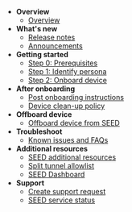 - **Overview**
  - [Overview](overview)
- **What's new**
  - [Release notes](release-notes)
  - [Announcements](announcements)
- **Getting started**  
  - [Step 0: Prerequisites](prerequisites-for-onboarding)
  - [Step 1: Identify persona](identify-seed-onboarding-persona)
  - [Step 2: Onboard device](onboard-device/onboard-device-to-seed)
- **After onboarding**    
  - [Post onboarding instructions](post-onboarding-instructions/post-onboarding-steps-and-verification)
  - [Device clean-up policy](device-clean-up-policy)
- **Offboard device**
  - [Offboard device from SEED](offboard-device/offboard-device-from-seed)
- **Troubleshoot**
  - [Known issues and FAQs](faqs/seed-faqs)
- **Additional resources**  
  - [SEED additional resources](additional-resources/additional-resources)
  - [Split tunnel allowlist](additional-resources/split-tunnel-allowlist)
  - [SEED Dashboard](seed-dashboard/seed-overview.md)
- **Support**
  - [Create support request](raise-an-incident-support-request)
  - [SEED service status](seed-status)
 
